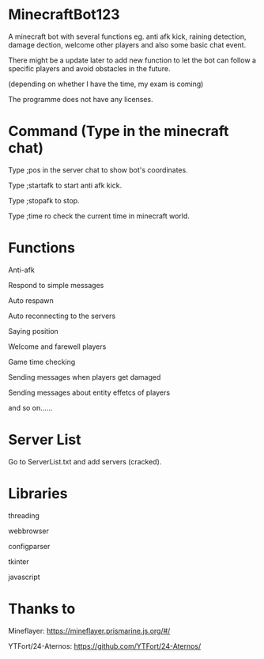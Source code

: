 # MinecraftBot123
A minecraft bot with several functions eg. anti afk kick, raining detection, damage dection, welcome other players and also some basic chat event.
  
There might be a update later to add new function to let the bot can follow a specific players and avoid obstacles in the future.  
    
(depending on whether I have the time, my exam is coming)
    
The programme does not have any licenses.

# Command (Type in the minecraft chat)
Type ;pos in the server chat to show bot's coordinates.   
  
Type ;startafk to start anti afk kick.    
  
Type ;stopafk to stop.    
  
Type ;time ro check the current time in minecraft world.    

# Functions
Anti-afk    
    
Respond to simple messages    
    
Auto respawn    
    
Auto reconnecting to the servers    
    
Saying position   
    
Welcome and farewell players    
    
Game time checking    
    
Sending messages when players get damaged   
    
Sending messages about entity effetcs of players    
    
and so on......

# Server List 
Go to ServerList.txt and add servers (cracked).

# Libraries
threading   
    
webbrowser    
    
configparser    
    
tkinter   
    
javascript    
    

# Thanks to
Mineflayer: https://mineflayer.prismarine.js.org/#/  
  
YTFort/24-Aternos: https://github.com/YTFort/24-Aternos/
